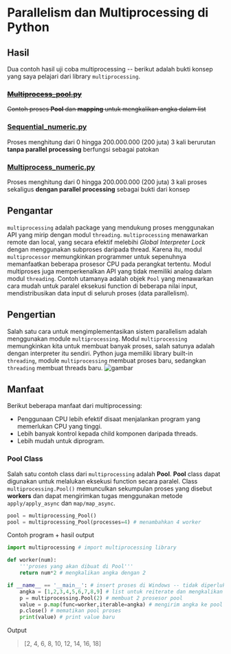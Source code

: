 # Parallelism dan Multiprocessing di Python

## Hasil

Dua contoh hasil uji coba multiprocessing -- berikut adalah bukti konsep yang saya pelajari dari library `multiprocessing`.

### ~~[Multiprocess_pool.py](https://github.com/Say1ddd/python-parallelism/commit/4358132caa9a040a8d58373b74f3cbf67764f609)~~

~~Contoh proses **Pool** dan **mapping** untuk mengkalikan angka dalam list~~

### [Sequential_numeric.py](./sequential_numeric.py)

Proses menghitung dari 0 hingga 200.000.000 (200 juta) 3 kali berurutan **tanpa parallel processing** berfungsi sebagai patokan

### [Multiprocess_numeric.py](./multiprocess_numeric.py)

Proses menghitung dari 0 hingga 200.000.000 (200 juta) 3 kali proses sekaligus **dengan parallel processing** sebagai bukti dari konsep

## Pengantar

`multiprocessing` adalah package yang mendukung proses menggunakan API yang mirip dengan modul `threading`. `multiprocessing` menawarkan remote dan local, yang secara efektif melebihi _Global Interpreter Lock_ dengan menggunakan subproses daripada thread. Karena itu, modul `multiprocessor` memungkinkan programmer untuk sepenuhnya memanfaatkan beberapa prosesor CPU pada perangkat tertentu. Modul multiproses juga memperkenalkan API yang tidak memiliki analog dalam modul `threading`. Contoh utamanya adalah objek `Pool` yang menawarkan cara mudah untuk paralel eksekusi function di beberapa nilai input, mendistribusikan data input di seluruh proses (data parallelism).

## Pengertian

Salah satu cara untuk mengimplementasikan sistem parallelism adalah menggunakan module `multiprocessing`. Modul `multiprocessing` memungkinkan kita untuk membuat banyak proses, salah satunya adalah dengan interpreter itu sendiri. Python juga memiliki library built-in `threading`, module `multiprocessing` membuat proses baru, sedangkan `threading` membuat threads baru.
![gambar](https://uploads.sitepoint.com/wp-content/uploads/2022/07/1658988061serial_parallel_diagram.jpg)

## Manfaat

Berikut beberapa manfaat dari multiprocessing:

- Penggunaan CPU lebih efektif disaat menjalankan program yang memerlukan CPU yang tinggi.
- Lebih banyak kontrol kepada child komponen daripada threads.
- Lebih mudah untuk diprogram.

### Pool Class

Salah satu contoh class dari `multiprocessing` adalah **Pool**. **Pool** class  dapat digunakan untuk melalukan eksekusi function secara paralel. Class `multiprocessing.Pool()` memunculkan sekumpulan proses yang disebut **workers** dan dapat mengirimkan tugas menggunakan metode `apply/apply_async` dan `map/map_async`.

```python
pool = multiprocessing_Pool()
pool = multiprocessing_Pool(processes=4) # menambahkan 4 worker
```

Contoh program + hasil output

```python
import multiprocessing # import multiprocessing library

def worker(num):
    '''proses yang akan dibuat di Pool'''
    return num*2 # mengkalikan angka dengan 2

if __name__ == '__main__': # insert proses di Windows -- tidak diperlukan di Linux
    angka = [1,2,3,4,5,6,7,8,9] # list untuk reiterate dan mengkalikan dengan 2
    p = multiprocessing.Pool(2) # membuat 2 prosesor pool
    value = p.map(func=worker,iterable=angka) # mengirim angka ke pool proses
    p.close() # mematikan pool proses 
    print(value) # print value baru
```

Output

> [2, 4, 6, 8, 10, 12, 14, 16, 18]
